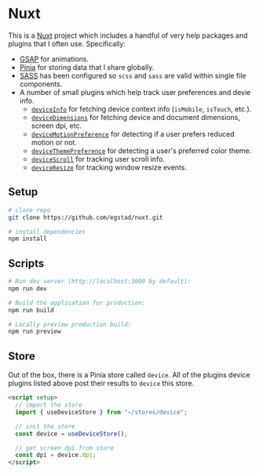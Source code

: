# Nuxt

This is a [Nuxt](https://nuxt.com/docs/getting-started/introduction) project which includes a handful of very help packages and plugins that I often use. Specifically:

- [GSAP](https://gsap.com/docs/v3/) for animations.
- [Pinia](https://pinia.vuejs.org/introduction.html) for storing data that I share globally.
- [SASS](https://sass-lang.com/documentation/) has been configured so `scss` and `sass` are valid within single file components.
- A number of small plugins which help track user preferences and devie info.
  - [`deviceInfo`](./plugins/device/deviceInfo.ts) for fetching device context info (`isMobile`, `isTouch`, etc.).
  - [`deviceDimensions`](./plugins/device/deviceDimensions.ts) for fetching device and document dimensions, screen dpi, etc.
  - [`deviceMotionPreference`](./plugins/device/deviceMotionPreference.ts) for detecting if a user prefers reduced motion or not.
  - [`deviceThemePreference`](./plugins/device/deviceThemePreference.ts) for detecting a user's preferred color theme.
  - [`deviceScroll`](./plugins/device/deviceScroll.ts) for tracking user scroll info.
  - [`deviceResize`](./plugins/device/deviceResize.ts) for tracking window resize events.

## Setup

```bash
# clone repo
git clone https://github.com/egstad/nuxt.git

# install dependencies
npm install
```

## Scripts

```bash
# Run dev server (http://localhost:3000 by default):
npm run dev

# Build the application for production:
npm run build

# Locally preview production build:
npm run preview
```

## Store

Out of the box, there is a Pinia store called `device`. All of the plugins device plugins listed above post their results to `device` this store.

```html
<script setup>
  // import the store
  import { useDeviceStore } from "~/stores/device";

  // init the store
  const device = useDeviceStore();

  // get screen dpi from store
  const dpi = device.dpi;
</script>
```
